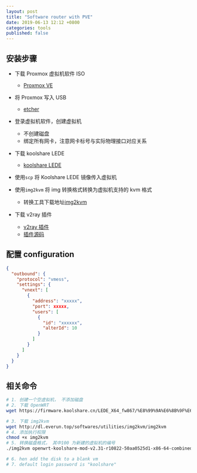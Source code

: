 ```yaml
---
layout: post
title: "Software router with PVE"
date: 2019-06-13 12:12 +0800
categories: tools
published: false
---
```


## 安装步骤

- 下载 Proxmox 虚拟机软件 ISO

  - [Proxmox VE](https://www.proxmox.com/en/downloads)

- 将 Proxmox 写入 USB

  - [etcher](https://www.balena.io/etcher/)

- 登录虚拟机软件，创建虚拟机

  - 不创建磁盘
  - 绑定所有网卡，注意网卡标号与实际物理接口对应关系

- 下载 koolshare LEDE
  - [koolshare LEDE](https://firmware.koolshare.cn/LEDE_X64_fw867/%E8%99%9A%E6%8B%9F%E6%9C%BA%E8%BD%AC%E7%9B%98%E6%88%96PE%E4%B8%8B%E5%86%99%E7%9B%98%E4%B8%93%E7%94%A8/)
- 使用`scp` 将 Koolshare LEDE 镜像传入虚拟机
- 使用`img2kvm` 将 img 转换格式转换为虚拟机支持的 kvm 格式

  - 转换工具下载地址[img2kvm](http://dl.everun.top/softwares/utilities/img2kvm/img2kvm)

- 下载 v2ray 插件
  - [v2ray 插件](https://github.com/hq450/fancyss_history_package/tree/master/fancyss_X64)
  - [插件源码](https://github.com/hq450/fancysss)

## 配置 configuration

```json
{
  "outbound": {
    "protocol": "vmess",
    "settings": {
      "vnext": [
        {
          "address": "xxxxx",
          "port": xxxxx,
          "users": [
            {
              "id": "xxxxxx",
              "alterId": 10
            }
          ]
        }
      ]
    }
  }
}
```

## 相关命令

```sh
# 1. 创建一个空虚拟机， 不添加磁盘
# 2. 下载 OpenWRT
wget https://firmware.koolshare.cn/LEDE_X64_fw867/%E8%99%9A%E6%8B%9F%E6%9C%BA%E8%BD%AC%E7%9B%98%E6%88%96PE%E4%B8%8B%E5%86%99%E7%9B%98%E4%B8%93%E7%94%A8/openwrt-koolshare-mod-v2.31-r10822-50aa0525d1-x86-64-combined-squashfs.img.g

# 3. 下载 img2kvm
wget http://dl.everun.top/softwares/utilities/img2kvm/img2kvm
# 4. 添加执行权限
chmod +x img2kvm
# 5. 转换磁盘格式， 其中100 为新建的虚拟机的编号
./img2kvm openwrt-koolshare-mod-v2.31-r10822-50aa0525d1-x86-64-combined-squashfs.img 100

# 6. hen add the disk to a blank vm
# 7. default login password is "koolshare"
```
